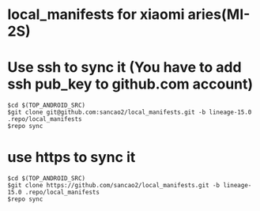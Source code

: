 # local_manifests for xiaomi aries(MI-2S)

# Use ssh to sync it (You have to add ssh pub_key to github.com account)
```
$cd $(TOP_ANDROID_SRC)
$git clone git@github.com:sancao2/local_manifests.git -b lineage-15.0 .repo/local_manifests
$repo sync
```

# use https to sync it 
```
$cd $(TOP_ANDROID_SRC)
$git clone https://github.com/sancao2/local_manifests.git -b lineage-15.0 .repo/local_manifests
$repo sync
```
